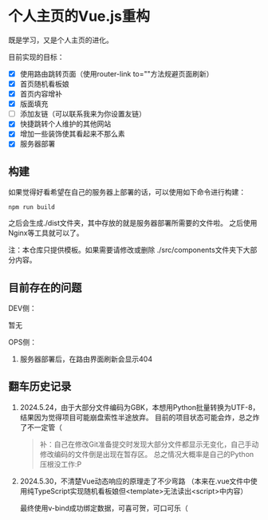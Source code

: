 # 个人主页的Vue.js重构

既是学习，又是个人主页的进化。

目前实现的目标：

- [x] 使用路由跳转页面（使用router-link to=""方法规避页面刷新）
- [x] 首页随机看板娘
- [x] 首页内容增补
- [x] 版面填充
- [ ] 添加友链（可以联系我来为你设置友链）
- [x] 快捷跳转个人维护的其他网站
- [x] 增加一些装饰使其看起来不那么素
- [x] 服务器部署

## 构建

如果觉得好看希望在自己的服务器上部署的话，可以使用如下命令进行构建：

```pwsh/bash
npm run build
```

之后会生成./dist文件夹，其中存放的就是服务器部署所需要的文件啦。
之后使用Nginx等工具就可以了。

注：本仓库只提供模板。如果需要请修改或删除
./src/components文件夹下大部分内容。

## 目前存在的问题

DEV侧：

暂无

OPS侧：

1. 服务器部署后，在路由界面刷新会显示404

## 翻车历史记录

1. 2024.5.24，由于大部分文件编码为GBK，本想用Python批量转换为UTF-8，结果因为觉得项目可能崩盘索性半途放弃。
   目前的项目状态可能会炸，总之炸了不一定管（
  
   > 补：自己在修改Git准备提交时发现大部分文件都显示无变化，自己手动修改编码的文件倒是出现在暂存区。
   总之情况大概率是自己的Python压根没工作:P

2. 2024.5.30，不清楚Vue动态响应的原理走了不少弯路
  （本来在.vue文件中使用纯TypeScript实现随机看板娘但\<template>无法读出\<script>中内容）

    最终使用v-bind成功绑定数据，可喜可贺，可口可乐（
